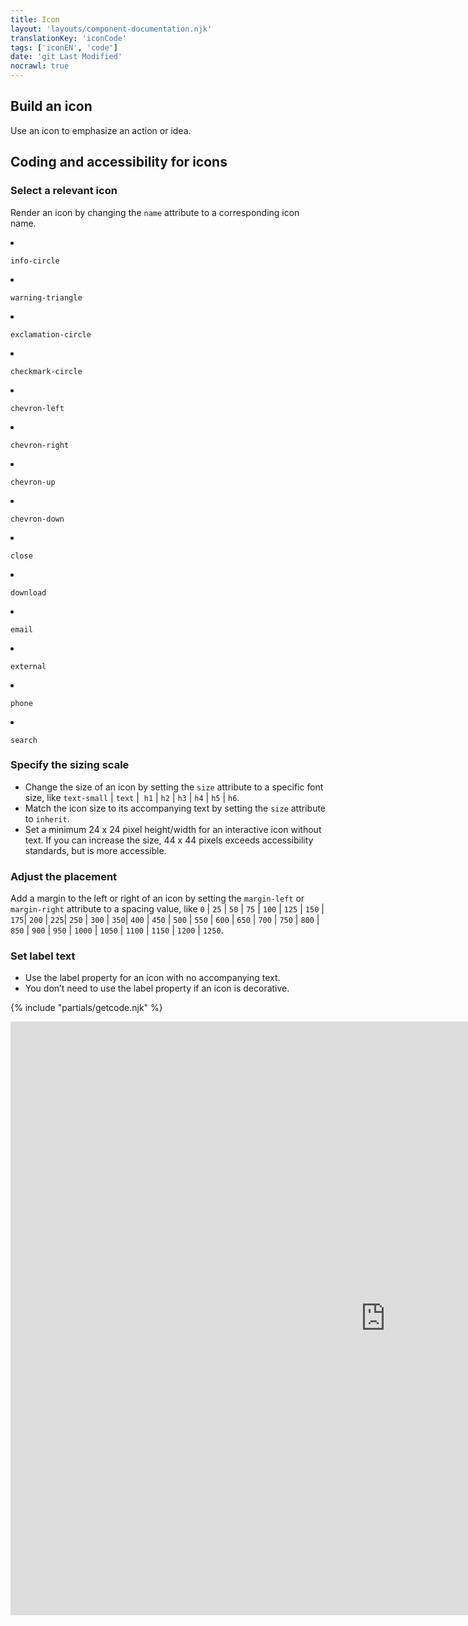 ```yaml
---
title: Icon
layout: 'layouts/component-documentation.njk'
translationKey: 'iconCode'
tags: ['iconEN', 'code']
date: 'git Last Modified'
nocrawl: true
---
```


## Build an icon

Use an icon to emphasize an action or idea.

## Coding and accessibility for icons

### Select a relevant icon

Render an icon by changing the `name` attribute to a corresponding icon name.

<gcds-grid class="bg-light px-300 md:px-500 py-500 md:py-800 b-radius-lg" columns-desktop="repeat(4, 1fr)" columns-tablet="repeat(3, 1fr)" columns="1fr 1fr" tag="ul" gap="300" gap-tablet="450">
  <li class="list-none text-center">
    <gcds-icon name="info-circle" size="h2" label="A filled-in circle with the letter “i” in the centre."></gcds-icon>
    <p class="mb-0"><code>info-circle</code></p>
  </li>
  <li class="list-none text-center">
    <gcds-icon name="warning-triangle" size="h2" label="A filled-in triangle with the letter “i” in the centre."></gcds-icon>
    <p class="mb-0"><code>warning-triangle</code></p>
  </li>
  <li class="list-none text-center">
    <gcds-icon name="exclamation-circle" size="h2" label="A filled-in circle with an exclamation mark in the centre."></gcds-icon>
    <p class="mb-0"><code>exclamation-circle</code></p>
  </li>
  <li class="list-none text-center">
    <gcds-icon name="checkmark-circle" size="h2" label="A filled-in circle with a checkmark in the centre."></gcds-icon>
    <p class="mb-0"><code>checkmark-circle</code></p>
  </li>
  <li class="list-none text-center">
    <gcds-icon name="chevron-left" size="h2" label="An arrow pointing left."></gcds-icon>
    <p class="mb-0"><code>chevron-left</code></p>
  </li>
  <li class="list-none text-center">
    <gcds-icon name="chevron-right" size="h2" label="An arrow pointing right."></gcds-icon>
    <p class="mb-0"><code>chevron-right</code></p>
  </li>
  <li class="list-none text-center">
    <gcds-icon name="chevron-up" size="h2" label="An arrow pointing up."></gcds-icon>
    <p class="mb-0"><code>chevron-up</code></p>
  </li>
  <li class="list-none text-center">
    <gcds-icon name="chevron-down" size="h2" label="An arrow pointing down."></gcds-icon>
    <p class="mb-0"><code>chevron-down</code></p>
  </li>
  <li class="list-none text-center">
    <gcds-icon name="close" size="h2" label="An “x”."></gcds-icon>
    <p class="mb-0"><code>close</code></p>
  </li>
  <li class="list-none text-center">
    <gcds-icon name="download" size="h2" label="An arrow pointing down towards a horizontal line."></gcds-icon>
    <p class="mb-0"><code>download</code></p>
  </li>
  <li class="list-none text-center">
    <gcds-icon name="email" size="h2" label="An envelope."></gcds-icon>
    <p class="mb-0"><code>email</code></p>
  </li>
  <li class="list-none text-center">
    <gcds-icon name="external" size="h2" label="An arrow pointing outside of the top right corner of a square."></gcds-icon>
    <p class="mb-0"><code>external</code></p>
  </li>
  <li class="list-none text-center">
    <gcds-icon name="phone" size="h2" label="A telephone."></gcds-icon>
    <p class="mb-0"><code>phone</code></p>
  </li>
  <li class="list-none text-center">
    <gcds-icon name="search" size="h2" label="A magnifying glass."></gcds-icon>
    <p class="mb-0"><code>search</code></p>
  </li>
</gcds-grid>

### Specify the sizing scale

- Change the size of an icon by setting the `size` attribute to a specific font size, like `text-small` | `text` |  `h1` | `h2` | `h3` | `h4` | `h5` | `h6`.
- Match the icon size to its accompanying text by setting the `size` attribute to `inherit`.
- Set a minimum 24 x 24 pixel height/width for an interactive icon without text. If you can increase the size, 44 x 44 pixels exceeds accessibility standards, but is more accessible.

### Adjust the placement

Add a margin to the left or right of an icon by setting the `margin-left` or `margin-right` attribute to a spacing value, like `0` | `25` | `50` | `75` | `100` | `125` | `150` | `175`| `200` | `225`| `250` | `300` | `350`| `400` | `450` | `500` | `550` | `600` | `650` | `700` | `750` | `800` | `850` | `900` | `950` | `1000` | `1050` | `1100` | `1150` | `1200` | `1250`.

### Set label text

- Use the label property for an icon with no accompanying text.
- You don’t need to use the label property if an icon is decorative.

{% include "partials/getcode.njk" %}

<iframe
  title="Overview of gcds-icon properties and events."
  src="https://cds-snc.github.io/gcds-components/iframe.html?viewMode=docs&demo=true&singleStory=true&id=components-icon--events-properties&lang=en"
  width="1200"
  height="950"
  style="display: block; margin: 0 auto;"
  frameBorder="0"
  allow="clipboard-write"
></iframe>
